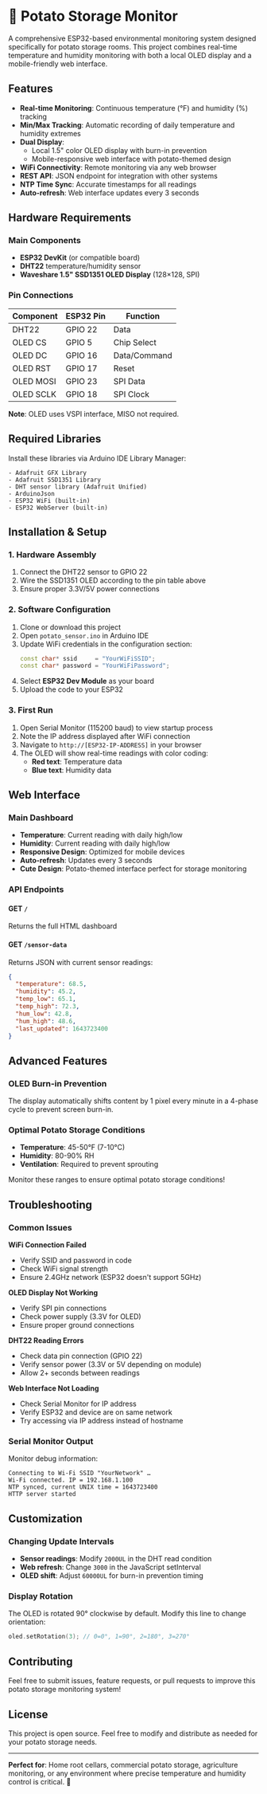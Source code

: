 # 🥔 Potato Storage Monitor

A comprehensive ESP32-based environmental monitoring system designed specifically for potato storage rooms. This project combines real-time temperature and humidity monitoring with both a local OLED display and a mobile-friendly web interface.

## Features

- **Real-time Monitoring**: Continuous temperature (°F) and humidity (%) tracking
- **Min/Max Tracking**: Automatic recording of daily temperature and humidity extremes
- **Dual Display**: 
  - Local 1.5" color OLED display with burn-in prevention
  - Mobile-responsive web interface with potato-themed design
- **WiFi Connectivity**: Remote monitoring via any web browser
- **REST API**: JSON endpoint for integration with other systems
- **NTP Time Sync**: Accurate timestamps for all readings
- **Auto-refresh**: Web interface updates every 3 seconds

## Hardware Requirements

### Main Components
- **ESP32 DevKit** (or compatible board)
- **DHT22** temperature/humidity sensor
- **Waveshare 1.5" SSD1351 OLED Display** (128×128, SPI)

### Pin Connections

| Component | ESP32 Pin | Function |
|-----------|-----------|----------|
| DHT22 | GPIO 22 | Data |
| OLED CS | GPIO 5 | Chip Select |
| OLED DC | GPIO 16 | Data/Command |
| OLED RST | GPIO 17 | Reset |
| OLED MOSI | GPIO 23 | SPI Data |
| OLED SCLK | GPIO 18 | SPI Clock |

**Note**: OLED uses VSPI interface, MISO not required.

## Required Libraries

Install these libraries via Arduino IDE Library Manager:

```
- Adafruit GFX Library
- Adafruit SSD1351 Library
- DHT sensor library (Adafruit Unified)
- ArduinoJson
- ESP32 WiFi (built-in)
- ESP32 WebServer (built-in)
```

## Installation & Setup

### 1. Hardware Assembly
1. Connect the DHT22 sensor to GPIO 22
2. Wire the SSD1351 OLED according to the pin table above
3. Ensure proper 3.3V/5V power connections

### 2. Software Configuration
1. Clone or download this project
2. Open `potato_sensor.ino` in Arduino IDE
3. Update WiFi credentials in the configuration section:
   ```cpp
   const char* ssid     = "YourWiFiSSID";
   const char* password = "YourWiFiPassword";
   ```
4. Select **ESP32 Dev Module** as your board
5. Upload the code to your ESP32

### 3. First Run
1. Open Serial Monitor (115200 baud) to view startup process
2. Note the IP address displayed after WiFi connection
3. Navigate to `http://[ESP32-IP-ADDRESS]` in your browser
4. The OLED will show real-time readings with color coding:
   - **Red text**: Temperature data
   - **Blue text**: Humidity data

## Web Interface

### Main Dashboard
- **Temperature**: Current reading with daily high/low
- **Humidity**: Current reading with daily high/low  
- **Responsive Design**: Optimized for mobile devices
- **Auto-refresh**: Updates every 3 seconds
- **Cute Design**: Potato-themed interface perfect for storage monitoring

### API Endpoints

#### GET `/`
Returns the full HTML dashboard

#### GET `/sensor-data`
Returns JSON with current sensor readings:
```json
{
  "temperature": 68.5,
  "humidity": 45.2,
  "temp_low": 65.1,
  "temp_high": 72.3,
  "hum_low": 42.8,
  "hum_high": 48.6,
  "last_updated": 1643723400
}
```

## Advanced Features

### OLED Burn-in Prevention
The display automatically shifts content by 1 pixel every minute in a 4-phase cycle to prevent screen burn-in.

### Optimal Potato Storage Conditions
- **Temperature**: 45-50°F (7-10°C)
- **Humidity**: 80-90% RH
- **Ventilation**: Required to prevent sprouting

Monitor these ranges to ensure optimal potato storage conditions!

## Troubleshooting

### Common Issues

**WiFi Connection Failed**
- Verify SSID and password in code
- Check WiFi signal strength
- Ensure 2.4GHz network (ESP32 doesn't support 5GHz)

**OLED Display Not Working**
- Verify SPI pin connections
- Check power supply (3.3V for OLED)
- Ensure proper ground connections

**DHT22 Reading Errors**
- Check data pin connection (GPIO 22)
- Verify sensor power (3.3V or 5V depending on module)
- Allow 2+ seconds between readings

**Web Interface Not Loading**
- Check Serial Monitor for IP address
- Verify ESP32 and device are on same network
- Try accessing via IP address instead of hostname

### Serial Monitor Output
Monitor debug information:
```
Connecting to Wi-Fi SSID "YourNetwork" …
Wi-Fi connected. IP = 192.168.1.100
NTP synced, current UNIX time = 1643723400
HTTP server started
```

## Customization

### Changing Update Intervals
- **Sensor readings**: Modify `2000UL` in the DHT read condition
- **Web refresh**: Change `3000` in the JavaScript setInterval
- **OLED shift**: Adjust `60000UL` for burn-in prevention timing

### Display Rotation
The OLED is rotated 90° clockwise by default. Modify this line to change orientation:
```cpp
oled.setRotation(3); // 0=0°, 1=90°, 2=180°, 3=270°
```

## Contributing

Feel free to submit issues, feature requests, or pull requests to improve this potato storage monitoring system!

## License

This project is open source. Feel free to modify and distribute as needed for your potato storage needs.

---

**Perfect for**: Home root cellars, commercial potato storage, agriculture monitoring, or any environment where precise temperature and humidity control is critical. 🥔
